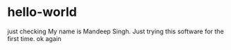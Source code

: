 # hello-world
just checking
My name is Mandeep Singh. Just trying this software for the first time.
ok again
